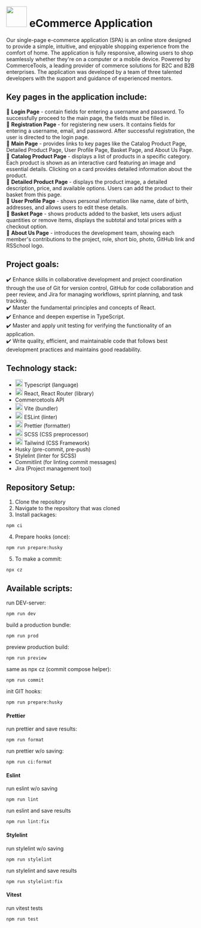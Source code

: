 # <img src="https://github.com/merucoding/rsschool-cv/blob/rsschool-cv-html/img/shop-icon.svg" width="55"> eCommerce Application

Our single-page e-commerce application (SPA) is an online store designed to provide a simple, intuitive, and enjoyable shopping experience from the comfort of home. The application is fully responsive, allowing users to shop seamlessly whether they're on a computer or a mobile device. Powered by CommerceTools, a leading provider of commerce solutions for B2C and B2B enterprises. The application was developed by a team of three talented developers with the support and guidance of experienced mentors. 

## Key pages in the application include:
🔸 **Login Page** - contain fields for entering a username and password. To successfully proceed to the main page, the fields must be filled in. </br>
🔸 **Registration Page** - for registering new users. It contains fields for entering a username, email, and password. After successful registration, the user is directed to the login page. </br>
🔸 **Main Page** - provides links to key pages like the Catalog Product Page, Detailed Product Page, User Profile Page, Basket Page, and About Us Page. </br>
🔸 **Catalog Product Page** - displays a list of products in a specific category. Each product is shown as an interactive card featuring an image and essential details. Clicking on a card provides detailed information about the product. </br>
🔸 **Detailed Product Page** - displays the product image, a detailed description, price, and available options. Users can add the product to their basket from this page. </br>
🔸 **User Profile Page** - shows personal information like name, date of birth, addresses, and allows users to edit these details. </br>
🔸 **Basket Page** - shows products added to the basket, lets users adjust quantities or remove items, displays the subtotal and total prices with a checkout option. </br>
🔸 **About Us Page** - introduces the development team, showing each member's contributions to the project, role, short bio, photo, GitHub link and RSSchool logo. </br>

## Project goals:
✔️ Enhance skills in collaborative development and project coordination through the use of Git for version control, GitHub for code collaboration and peer review, and Jira for managing workflows, sprint planning, and task tracking.</br>
✔️ Master the fundamental principles and concepts of React.</br>
✔️ Enhance and deepen expertise in TypeScript.</br>
✔️ Master and apply unit testing for verifying the functionality of an application.</br>
✔️ Write quality, efficient, and maintainable code that follows best development practices and maintains good readability.

## Technology stack:
- <img src="https://github.com/merucoding/rsschool-cv/blob/rsschool-cv-html/img/typescript.svg" width="20" height="20"> Typescript (language)
- <img src="https://github.com/merucoding/rsschool-cv/blob/rsschool-cv-html/img/react.svg" width="20" height="20"> React, React Router (library)
- Commercetools API
- <img src="https://github.com/merucoding/rsschool-cv/blob/rsschool-cv-html/img/vite.png" width="20" height="20"> Vite (bundler)
- <img src="https://github.com/merucoding/rsschool-cv/blob/rsschool-cv-html/img/eslint.svg" width="20" height="20"> ESLint (linter)
- <img src="https://github.com/merucoding/rsschool-cv/blob/rsschool-cv-html/img/prettier.png" width="20" height="20"> Prettier (formatter)
- <img src="https://github.com/merucoding/rsschool-cv/blob/rsschool-cv-html/img/scss.svg" width="20" height="20"> SCSS (CSS preprocessor)
- <img src="https://github.com/merucoding/rsschool-cv/blob/rsschool-cv-html/img/tailwind.svg" width="20" height="20"> Tailwind (CSS Framework)
- Husky (pre-commit, pre-push)
- Stylelint (linter for SCSS)
- Commitlint (for linting commit messages)
- Jira (Project management tool)

## Repository Setup:
1. Clone the repository
2. Navigate to the repository that was cloned
3. Install packages:
```
npm ci
```
4. Prepare hooks (once):
```
npm run prepare:husky
```
5. To make a commit:
```
npx cz
```

## Available scripts:
run DEV-server:
```
npm run dev
```
build a production bundle:
```
npm run prod
```
preview production build:
```
npm run preview
```
same as npx cz (commit compose helper):
```
npm run commit
```
init GIT hooks:
```
npm run prepare:husky
```
#### Prettier
run prettier and save results:
```
npm run format
```
run prettier w/o saving:
```
npm run ci:format
```
#### Eslint
run eslint w/o saving
```
npm run lint
```
run eslint and save results
```
npm run lint:fix
```
#### Stylelint
run stylelint w/o saving
```
npm run stylelint
```
run stylelint and save results
```
npm run stylelint:fix
```
#### Vitest
run vitest tests
```
npm run test
```
